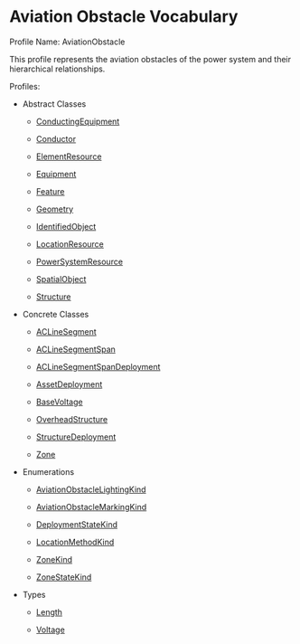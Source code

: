 # Aviation Obstacle Vocabulary

Profile Name: AviationObstacle

This profile represents the aviation obstacles of the power system and their hierarchical relationships.

Profiles:

- Abstract Classes
    
    - [ConductingEquipment](/Models/Profiles/AviationObstacle/AbstractClasses/ConductingEquipment/)
    
    - [Conductor](/Models/Profiles/AviationObstacle/AbstractClasses/Conductor/)
    
    - [ElementResource](/Models/Profiles/AviationObstacle/AbstractClasses/ElementResource/)
    
    - [Equipment](/Models/Profiles/AviationObstacle/AbstractClasses/Equipment/)
    
    - [Feature](/Models/Profiles/AviationObstacle/AbstractClasses/Feature/)
    
    - [Geometry](/Models/Profiles/AviationObstacle/AbstractClasses/Geometry/)
    
    - [IdentifiedObject](/Models/Profiles/AviationObstacle/AbstractClasses/IdentifiedObject/)
    
    - [LocationResource](/Models/Profiles/AviationObstacle/AbstractClasses/LocationResource/)
    
    - [PowerSystemResource](/Models/Profiles/AviationObstacle/AbstractClasses/PowerSystemResource/)
    
    - [SpatialObject](/Models/Profiles/AviationObstacle/AbstractClasses/SpatialObject/)
    
    - [Structure](/Models/Profiles/AviationObstacle/AbstractClasses/Structure/)
    

- Concrete Classes
    
    - [ACLineSegment](/Models/Profiles/AviationObstacle/ConcreteClasses/ACLineSegment/)
    
    - [ACLineSegmentSpan](/Models/Profiles/AviationObstacle/ConcreteClasses/ACLineSegmentSpan/)
    
    - [ACLineSegmentSpanDeployment](/Models/Profiles/AviationObstacle/ConcreteClasses/ACLineSegmentSpanDeployment/)
    
    - [AssetDeployment](/Models/Profiles/AviationObstacle/ConcreteClasses/AssetDeployment/)
    
    - [BaseVoltage](/Models/Profiles/AviationObstacle/ConcreteClasses/BaseVoltage/)
    
    - [OverheadStructure](/Models/Profiles/AviationObstacle/ConcreteClasses/OverheadStructure/)
    
    - [StructureDeployment](/Models/Profiles/AviationObstacle/ConcreteClasses/StructureDeployment/)
    
    - [Zone](/Models/Profiles/AviationObstacle/ConcreteClasses/Zone/)
    

- Enumerations
    
    - [AviationObstacleLightingKind](/Models/Profiles/AviationObstacle/Enumerations/AviationObstacleLightingKind/)
    
    - [AviationObstacleMarkingKind](/Models/Profiles/AviationObstacle/Enumerations/AviationObstacleMarkingKind/)
    
    - [DeploymentStateKind](/Models/Profiles/AviationObstacle/Enumerations/DeploymentStateKind/)
    
    - [LocationMethodKind](/Models/Profiles/AviationObstacle/Enumerations/LocationMethodKind/)
    
    - [ZoneKind](/Models/Profiles/AviationObstacle/Enumerations/ZoneKind/)
    
    - [ZoneStateKind](/Models/Profiles/AviationObstacle/Enumerations/ZoneStateKind/)
    

- Types
    
    - [Length](/Models/Profiles/AviationObstacle/Types/Length/)
    
    - [Voltage](/Models/Profiles/AviationObstacle/Types/Voltage/)
    